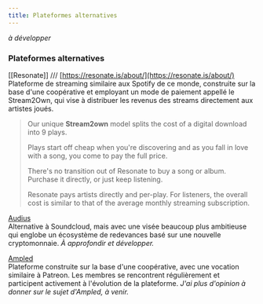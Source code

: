 ```yaml
---
title: Plateformes alternatives
---
```


*à développer*

### Plateformes alternatives

[[Resonate]] /// [https://resonate.is/about/](https://resonate.is/about/) <br>
Plateforme de streaming similaire aux Spotify de ce monde, construite sur la base d'une coopérative et employant un mode de paiement appellé le Stream2Own, qui vise à distribuer les revenus des streams directement aux artistes joués.

>Our unique **Stream2own** model splits the cost of a digital download into 9 plays.
>
>Plays start off cheap when you're discovering and as you fall in love with a song, you come to pay the full price.
>
>There's no transition out of Resonate to buy a song or album. Purchase it directly, or just keep listening.
>
>Resonate pays artists directly and per-play. For listeners, the overall cost is similar to that of the average monthly streaming subscription.

[Audius](http://audius.co) <br>
Alternative à Soundcloud, mais avec une visée beaucoup plus ambitieuse qui englobe un écosystème de redevances basé sur une nouvelle cryptomonnaie. *À approfondir et développer.*

[Ampled](http://www.ampled.com) <br>
Plateforme construite sur la base d'une coopérative, avec une vocation similaire à Patreon. Les membres se rencontrent régulièrement et participent activement à l'évolution de la plateforme. *J'ai plus d'opinion à donner sur le sujet d'Ampled, à venir.*
